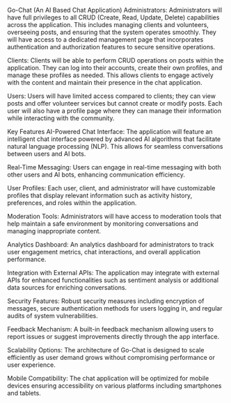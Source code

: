 Go-Chat (An AI Based Chat Application)
Administrators: Administrators will have full privileges to all CRUD (Create, Read, Update, Delete) capabilities across the application. This includes managing clients and volunteers, overseeing posts, and ensuring that the system operates smoothly. They will have access to a dedicated management page that incorporates authentication and authorization features to secure sensitive operations.

Clients: Clients will be able to perform CRUD operations on posts within the application. They can log into their accounts, create their own profiles, and manage these profiles as needed. This allows clients to engage actively with the content and maintain their presence in the chat application.

Users: Users will have limited access compared to clients; they can view posts and offer volunteer services but cannot create or modify posts. Each user will also have a profile page where they can manage their information while interacting with the community.

Key Features AI-Powered Chat Interface: The application will feature an intelligent chat interface powered by advanced AI algorithms that facilitate natural language processing (NLP). This allows for seamless conversations between users and AI bots.

Real-Time Messaging: Users can engage in real-time messaging with both other users and AI bots, enhancing communication efficiency.

User Profiles: Each user, client, and administrator will have customizable profiles that display relevant information such as activity history, preferences, and roles within the application.

Moderation Tools: Administrators will have access to moderation tools that help maintain a safe environment by monitoring conversations and managing inappropriate content.

Analytics Dashboard: An analytics dashboard for administrators to track user engagement metrics, chat interactions, and overall application performance.

Integration with External APIs: The application may integrate with external APIs for enhanced functionalities such as sentiment analysis or additional data sources for enriching conversations.

Security Features: Robust security measures including encryption of messages, secure authentication methods for users logging in, and regular audits of system vulnerabilities.

Feedback Mechanism: A built-in feedback mechanism allowing users to report issues or suggest improvements directly through the app interface.

Scalability Options: The architecture of Go-Chat is designed to scale efficiently as user demand grows without compromising performance or user experience.

Mobile Compatibility: The chat application will be optimized for mobile devices ensuring accessibility on various platforms including smartphones and tablets.
